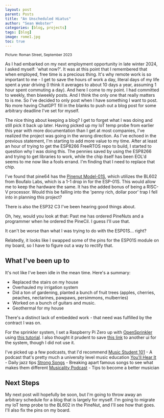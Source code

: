 ```yaml
---
layout: post
parent: Posts
title: "An Unscheduled Hiatus"
author: "Sean Webster"
categories: [blog, projects]
tags: [blog]
image: rome1.jpg
toc: true
---
```

<sup>Picture: Roman Street, September 2023</sup>

As I had embarked on my next employment opportunity in late winter 2024, I asked myself: 'what now?'. It was at this point that I remembered that when employed, free time is a precious thing. It's why remote work is so important to me - I get to save the hours of work a day, literal days of my life spent a year driving (I think it averages to about 10 days a year, assuming 1 hour spent commuting a day).  And here I come to my point. I had committed to weekly, then biweekly posts. And I think the only one that really matters to is me. So I've decided to only post when I have something I want to post. No more having ChatGPT fill in the blanks to push out a blog post for some arbitrary deadline I've set for myself.

The nice thing about keeping a blog? I get to forget what I was doing and still pick it back up later. Having picked up my IoT temp probe from earlier this year with more documentation than I get at most companies, I've realized the project was going in the wrong direction. As I've echoed in the previous statement, I'm starting to add more value to my time. After at least an hour of trying to get the ESP8266 FreeRTOS repo to build, I started to question why I was doing this. The pennies saved by using the ESP8266 and trying to get libraries to work, while the chip itself has been EOL'd seems to me now like a fools errand. I'm finding that I need to replace that chip.

I've found that pine64 has the [Pinenut Model-01S](https://pine64.com/product/pinenut-model01s-wifi-ble5-module/), which utilizes the BL602 from Boufalo Labs, which is a 1-1 drop in for the ESP-01S. This would allow me to keep the hardware the same. It has the added bonus of being a RISC-V processor. Would this be falling into the 'penny rich, dollar poor' trap I fell into in planning this project?

There is also the ESP32 C3 I've been hearing good things about.

Oh, hey, would you look at that: Past me has ordered PineNuts and a programmer when he ordered the PineCil. I guess I'll use that.

It can't be worse than what I was trying to do with the ESP01S... right?

Relatedly, it looks like I swapped some of the pins for the ESP01S module on my board, so I have to figure out a way to rectify that.

## What I've been up to
It's not like I've been idle in the mean time. Here's a summary:
* Replaced the stairs on my house
* Overhauled my irrigation system
* Did a ton of gardening, planted a bunch of fruit trees (apples, cherries, peaches, nectarines, pawpaws, persimmons, mulberries)
* Worked on a bunch of guitars and music.
* Geothermal for my house

There's a distinct lack of embedded work - that need was fulfilled by the contract I was on.

For the sprinkler system, I set a Raspberry Pi Zero up with [OpenSprinkler](https://opensprinkler.com) using
 [this tutorial](https://opensprinkler.com/forums/topic/tutorial-install-opensprinkler-unified-on-a-fresh-raspbian-image-for-a-pi-2/). I also thought it prudent to save [this link](https://opensprinkler.com/forums/topic/sprinklers_pi-an-alternative-sprinkler-control-program/) to another ui for the system, though I did not use it.

I've picked up a few podcasts, that I'd recommend
[Music Student 101](https://musicstudent101.com) - A podcast that's pretty much a university level music education
[You'll Hear It](https://youllhearit.com) - Daily jazz tips
[Strong Songs](https://strongsongspodcast.com) - Breaking apart famous songs to see what makes them different
[Musicality Podcast](https://www.musical-u.com/learn/welcome-musicality-podcast/) - Tips to become a better musician

## Next Steps
My next post will hopefully be soon, but I'm going to throw away an arbitrary schedule for a blog that is largely for myself. I'm going to migrate my IoT temp probe to the BL602 in the PineNut, and I'll see how that goes. I'll also fix the pins on my board.